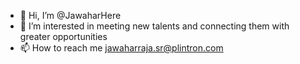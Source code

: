 - 👋 Hi, I’m @JawaharHere
- 👀 I’m interested in meeting new talents and connecting them with greater opportunities
- 📫 How to reach me jawaharraja.sr@plintron.com

<!---
JawaharHere/JawaharHere is a ✨ special ✨ repository because its `README.md` (this file) appears on your GitHub profile.
You can click the Preview link to take a look at your changes.
--->
